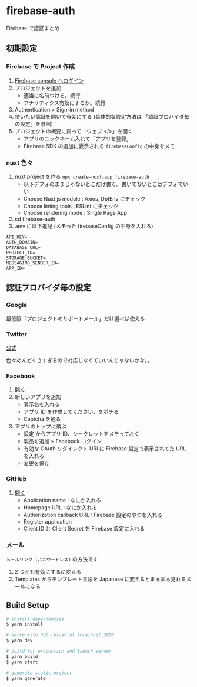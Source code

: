 # firebase-auth

Firebase で認証まとめ

## 初期設定

### Firebase で Project 作成

1. [Firebase console へログイン](https://console.firebase.google.com/?hl=ja)
2. プロジェクトを追加
   - 適当に名前つける。続行
   - アナリティクス有効にするか。続行
3. Authentication > Sign-in method
4. 使いたい認証を開いて有効にする (具体的な設定方法は 「認証プロバイダ毎の設定」を参照)
5. プロジェクトの概要に戻って「ウェブ </>」を開く
   - アプリのニックネーム入れて「アプリを登録」
   - Firebase SDK の追加に表示される `firebaseConfig` の中身をメモ

### nuxt 色々

1. nuxt project を作る `npx create-nuxt-app firebase-auth`
   - 以下デフォのままじゃないとこだけ書く。書いてないとこはデフォでいい
   - Choose Nuxt.js module : Axios, DotEnv にチェック
   - Choose linting tools : ESLint にチェック
   - Choose rendering mode : Single Page App
2. cd firebase-auth
3. .env に以下追記 (メモった firebaseConfig の中身を入れる)

```
API_KEY=
AUTH_DOMAIN=
DATABASE_URL=
PROJECT_ID=
STORAGE_BUCKET=
MESSAGING_SENDER_ID=
APP_ID=
```

## 認証プロバイダ毎の設定

### Google

最低限「プロジェクトのサポートメール」だけ選べば使える

### Twitter

[公式](https://firebase.google.com/docs/auth/web/twitter-login?hl=ja)

色々めんどくさすぎるので対応しなくていいんじゃないかな。。

### Facebook

1. [開く](https://developers.facebook.com/apps/)
2. 新しいアプリを追加
   - 表示名を入れる
   - アプリ ID を作成してください、をポチる
   - Captcha を通る
3. アプリのトップに飛ぶ
   - 設定 からアプリ ID、シークレットをメモっておく
   - 製品を追加 > Facebook ログイン
   - 有効な OAuth リダイレクト URI に Firebase 設定で表示されてた URL を入れる
   - 変更を保存

### GitHub

1. [開く](https://github.com/settings/applications/new)
   - Application name : なにか入れる
   - Homepage URL : なにか入れる
   - Authorization callback URL : Firebase 設定のやつを入れる
   - Register application
   - Client ID と Client Secret を Firebase 設定に入れる

### メール

`メールリンク (パスワードレス)` の方法です

1. 2 つとも有効にするに変える
2. Templates からテンプレート言語を Japanese に変えるとまぁまぁ見れるメールになる

## Build Setup

```bash
# install dependencies
$ yarn install

# serve with hot reload at localhost:3000
$ yarn dev

# build for production and launch server
$ yarn build
$ yarn start

# generate static project
$ yarn generate
```

